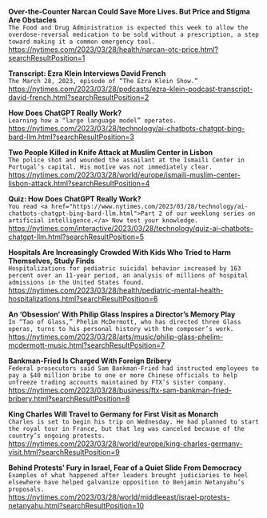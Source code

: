 **Over-the-Counter Narcan Could Save More Lives. But Price and Stigma Are Obstacles**\
`The Food and Drug Administration is expected this week to allow the overdose-reversal medication to be sold without a prescription, a step toward making it a common emergency tool.`\
https://nytimes.com/2023/03/28/health/narcan-otc-price.html?searchResultPosition=1

**Transcript: Ezra Klein Interviews David French**\
`The March 28, 2023, episode of “The Ezra Klein Show.”`\
https://nytimes.com/2023/03/28/podcasts/ezra-klein-podcast-transcript-david-french.html?searchResultPosition=2

**How Does ChatGPT Really Work?**\
`Learning how a “large language model” operates.`\
https://nytimes.com/2023/03/28/technology/ai-chatbots-chatgpt-bing-bard-llm.html?searchResultPosition=3

**Two People Killed in Knife Attack at Muslim Center in Lisbon**\
`The police shot and wounded the assailant at the Ismaili Center in Portugal’s capital. His motive was not immediately clear.`\
https://nytimes.com/2023/03/28/world/europe/ismaili-muslim-center-lisbon-attack.html?searchResultPosition=4

**Quiz: How Does ChatGPT Really Work?**\
`You read <a href="https://www.nytimes.com/2023/03/28/technology/ai-chatbots-chatgpt-bing-bard-llm.html">Part 2 of our weeklong series on artificial intelligence.</a> Now test your knowledge.`\
https://nytimes.com/interactive/2023/03/28/technology/quiz-ai-chatbots-chatgpt-llm.html?searchResultPosition=5

**Hospitals Are Increasingly Crowded With Kids Who Tried to Harm Themselves, Study Finds**\
`Hospitalizations for pediatric suicidal behavior increased by 163 percent over an 11-year period, an analysis of millions of hospital admissions in the United States found.`\
https://nytimes.com/2023/03/28/health/pediatric-mental-health-hospitalizations.html?searchResultPosition=6

**An ‘Obsession’ With Philip Glass Inspires a Director’s Memory Play**\
`In “Tao of Glass,” Phelim McDermott, who has directed three Glass operas, turns to his personal history with the composer’s work.`\
https://nytimes.com/2023/03/28/arts/music/philip-glass-phelim-mcdermott-music.html?searchResultPosition=7

**Bankman-Fried Is Charged With Foreign Bribery**\
`Federal prosecutors said Sam Bankman-Fried had instructed employees to pay a $40 million bribe to one or more Chinese officials to help unfreeze trading accounts maintained by FTX’s sister company.`\
https://nytimes.com/2023/03/28/business/ftx-sam-bankman-fried-bribery.html?searchResultPosition=8

**King Charles Will Travel to Germany for First Visit as Monarch**\
`Charles is set to begin his trip on Wednesday. He had planned to start the royal tour in France, but that leg was canceled because of the country’s ongoing protests.`\
https://nytimes.com/2023/03/28/world/europe/king-charles-germany-visit.html?searchResultPosition=9

**Behind Protests’ Fury in Israel, Fear of a Quiet Slide From Democracy**\
`Examples of what happened after leaders brought judiciaries to heel elsewhere have helped galvanize opposition to Benjamin Netanyahu’s proposals.`\
https://nytimes.com/2023/03/28/world/middleeast/israel-protests-netanyahu.html?searchResultPosition=10

